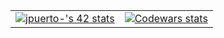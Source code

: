 <table align="center">
  <tr>
    <td align="center">
      <a href="https://github.com/oakoudad/badge42">
        <img src="https://badge.mediaplus.ma/darkblue/jpuerto-?1337Badge=off&UM6P=off" alt="jpuerto-'s 42 stats" />
      </a>
    </td>
    <td align="center">
      <a href="https://www.codewars.com/users/Nachopuerto95">
        <img src="https://codewars-stats-ignacio-cuadra.vercel.app/?username=Nachopuerto95&theme=dark" alt="Codewars stats" />
      </a>
    </td>
  </tr>
</table>

